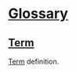 # [Glossary](#md5:17d8aa2)

## [Term](#md5:8b3b1b8)

[Term][1] definition.

[1]: #md5:8b3b1b8 "Term definition."
